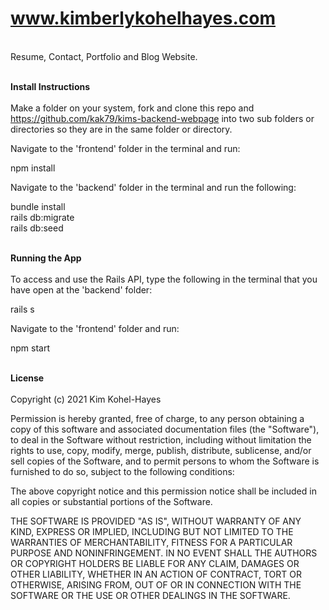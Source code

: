# www.kimberlykohelhayes.com
<br>
Resume, Contact, Portfolio and Blog Website.<br><br>

**Install Instructions**
<br><br>
Make a folder on your system, fork and clone this repo and https://github.com/kak79/kims-backend-webpage into two sub folders or directories so they are in the same folder or directory.<br>

Navigate to the 'frontend' folder in the terminal and run: <br>

npm install<br>

Navigate to the 'backend' folder in the terminal and run the following:<br>

bundle install<br>
rails db:migrate<br>
rails db:seed<br><br>

**Running the App**
<br><br>
To access and use the Rails API, type the following in the terminal that you have open at the 'backend' folder:<br>

rails s<br>

Navigate to the 'frontend' folder and run: <br>

npm start<br><br>

**License**
<br><br>
Copyright (c) 2021 Kim Kohel-Hayes

Permission is hereby granted, free of charge, to any person obtaining
a copy of this software and associated documentation files (the
"Software"), to deal in the Software without restriction, including
without limitation the rights to use, copy, modify, merge, publish,
distribute, sublicense, and/or sell copies of the Software, and to
permit persons to whom the Software is furnished to do so, subject to
the following conditions:

The above copyright notice and this permission notice shall be
included in all copies or substantial portions of the Software.

THE SOFTWARE IS PROVIDED "AS IS", WITHOUT WARRANTY OF ANY KIND,
EXPRESS OR IMPLIED, INCLUDING BUT NOT LIMITED TO THE WARRANTIES OF
MERCHANTABILITY, FITNESS FOR A PARTICULAR PURPOSE AND
NONINFRINGEMENT. IN NO EVENT SHALL THE AUTHORS OR COPYRIGHT HOLDERS BE
LIABLE FOR ANY CLAIM, DAMAGES OR OTHER LIABILITY, WHETHER IN AN ACTION
OF CONTRACT, TORT OR OTHERWISE, ARISING FROM, OUT OF OR IN CONNECTION
WITH THE SOFTWARE OR THE USE OR OTHER DEALINGS IN THE SOFTWARE.

